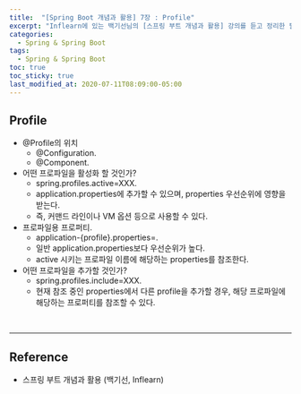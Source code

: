 ```yaml
---
title:  "[Spring Boot 개념과 활용] 7장 : Profile"
excerpt: "Inflearn에 있는 백기선님의 [스프링 부트 개념과 활용] 강의를 듣고 정리한 필기입니다."
categories:
  - Spring & Spring Boot
tags:
  - Spring & Spring Boot
toc: true
toc_sticky: true
last_modified_at: 2020-07-11T08:09:00-05:00
---
```


## Profile

* @Profile의 위치
  * @Configuration.
  * @Component.
* 어떤 프로파일을 활성화 할 것인가?
  * spring.profiles.active=XXX.
  * application.properties에 추가할 수 있으며, properties 우선순위에 영향을 받는다.
  * 즉, 커맨드 라인이나 VM 옵션 등으로 사용할 수 있다.
* 프로파일용 프로퍼티.
  * application-{profile}.properties=.
  * 일반 application.properties보다 우선순위가 높다.
  * active 시키는 프로파일 이름에 해당하는 properties를 참조한다.
* 어떤 프로파일을 추가할 것인가?
  * spring.profiles.include=XXX.
  * 현재 참조 중인 properties에서 다른 profile을 추가할 경우, 해당 프로파일에 해당하는 프로퍼티를 참조할 수 있다.

<br>

---

## Reference

* 스프링 부트 개념과 활용 (백기선, Inflearn)

